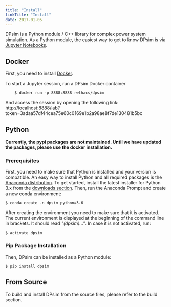 ```yaml
---
title: "Install"
linkTitle: "Install"
date: 2017-01-05
---
```


DPsim is a Python module / C++ library for complex power system
simulation. As a Python module, the easiest way to get to know DPsim is
via [Jupyter Notebooks](https://jupyter-notebook-beginner-guide.readthedocs.io/en/latest/).

## Docker

First, you need to install [Docker](https://docs.docker.com/install/).

To start a Jupyter session, run a DPsim Docker container

		$ docker run -p 8888:8888 rwthacs/dpsim

And access the session by opening the following link: http://localhost:8888/lab?token=3adaa57df44cea75e60c0169e1b2a98ae8f7de130481b5bc

## Python

**Currently, the pypi packages are not maintained. Until we have updated the packages, please use the docker installation.**

### Prerequisites

First, you need to make sure that Python is installed and your version is compatible.
An easy way to install Python and all required packages is the [Anaconda distribution](https://www.anaconda.com/).
To get started, install the latest installer for Python 3.x from the [downloads section](https://www.anaconda.com/download/).
Then, run the Anaconda Prompt and create a new conda environment:

	$ conda create -n dpsim python=3.6

After creating the environment you need to make sure that it is activated.
The current environment is displayed at the beginning of the command line in brackets.
It should read *"(dpsim)..."*.
In case it is not activated, run:

	$ activate dpsim


### Pip Package Installation

Then, DPsim can be installed as a Python module:

	$ pip install dpsim


## From Source

To build and install DPsim from the source files, please refer to the build section.